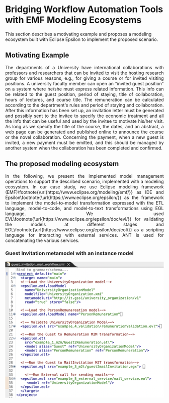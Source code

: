 # Bridging Workflow Automation Tools with EMF Modeling Ecosystems

This section describes a motivating example and proposes a modeling ecosystem built with Eclipse Epsilon to implement the proposed scenario.

## Motivating Example

<p align="justify">
The departments of a University have international collaborations with professors and researchers that can be invited to visit the hosting research group for various reasons, e.g., for giving a course or for invited visiting positions. A university faculty member can open an “invited guest position” on a system where he/she must express related information. This info can be related to the guest position, period of staying, title of collaboration, hours of lectures, and course title. The remuneration can be calculated according to the department's rules and period of staying and collaboration. After this information has been set up, an invitation letter must be generated and possibly sent to the invitee to specify the economic treatment and all the info that can be useful and used by the invitee to motivate his/her visit. 
As long as we specify the title of the course, the dates, and an abstract, a web page can be generated and published online to announce the course or the novel collaboration. Concerning the payment, when a new guest is invited, a new payment must be emitted, and this should be managed by another system when the collaboration  has been completed and confirmed.
</p>

## The proposed modeling ecosystem
<p align="justify">
In the following, we present the implemented model management operations to support the described scenario, implemented with a modeling ecosystem.
In our case study, we use Eclipse modeling framework (EMF)\footnote{\url{https://www.eclipse.org/modeling/emf/}} as IDE and Epsilon\footnote{\url{https://www.eclipse.org/epsilon/}} as the framework to implement the model-to-model transformation expressed with the ETL language, model-to-code, and model-to-text transformations using EGL language. We used EVL\footnote{\url{https://www.eclipse.org/epsilon/doc/evl/}} for validating the models at different stages and EOL\footnote{\url{https://www.eclipse.org/epsilon/doc/eol/}} as a scripting language for interacting with external services. ANT is used for concatenating the various services.
</p>

### Guest Invitation metamodel with an instance model

<img src="https://github.com/gssi/emf_workflow_project/blob/main/figures/ANT_workflow.png">
